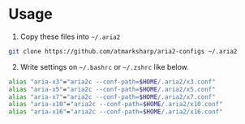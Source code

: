 # Usage

1. Copy these files into `~/.aria2`

```bash
git clone https://github.com/atmarksharp/aria2-configs ~/.aria2
```

2. Write settings on `~/.bashrc` or `~/.zshrc` like below.

```bash
alias "aria-x3"="aria2c --conf-path=$HOME/.aria2/x3.conf"
alias "aria-x5"="aria2c --conf-path=$HOME/.aria2/x5.conf"
alias "aria-x7"="aria2c --conf-path=$HOME/.aria2/x7.conf"
alias "aria-x10"="aria2c --conf-path=$HOME/.aria2/x10.conf"
alias "aria-x16"="aria2c --conf-path=$HOME/.aria2/x16.conf"
```
